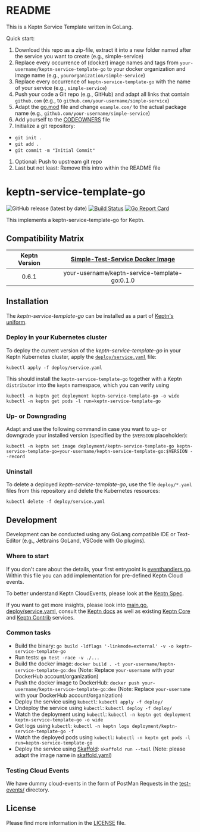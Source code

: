 # README

This is a Keptn Service Template written in GoLang. 

Quick start:

1. Download this repo as a zip-file, extract it into a new folder named after the service you want to create (e.g., simple-service) 
1. Replace every occurrence of (docker) image names and tags from `your-username/keptn-service-template-go` to your docker organization and image name (e.g., `yourorganization/simple-service`)
1. Replace every occurrence of `keptn-service-template-go` with the name of your service (e.g., `simple-service`)
1. Push your code a Git repo (e.g., GitHub) and adapt all links that contain `github.com` (e.g., to `github.com/your-username/simple-service`)
1. Àdapt the [go.mod](go.mod) file and change `example.com/` to the actual package name (e.g., `github.com/your-username/simple-service`)
1. Add yourself to the [CODEOWNERS](CODEOWNERS) file
1. Initialize a git repository: 
  * `git init .`
  * `git add .`
  * `git commit -m "Initial Commit"`
1. Optional: Push to upstream git repo
1. Last but not least: Remove this intro within the README file 

# keptn-service-template-go
![GitHub release (latest by date)](https://img.shields.io/github/v/release/your-username/keptn-service-template-go)
[![Build Status](https://travis-ci.org/your-username/keptn-service-template-go.svg?branch=master)](https://travis-ci.org/your-username/keptn-service-template-go)
[![Go Report Card](https://goreportcard.com/badge/github.com/your-username/keptn-service-template-go)](https://goreportcard.com/report/github.com/your-username/keptn-service-template-go)

This implements a keptn-service-template-go for Keptn.

## Compatibility Matrix

| Keptn Version    | [Simple-Test-Service Docker Image](https://hub.docker.com/r/your-username/keptn-service-template-go/tags) |
|:----------------:|:----------------------------------------:|
|       0.6.1      | your-username/keptn-service-template-go:0.1.0 |

## Installation

The *keptn-service-template-go* can be installed as a part of [Keptn's uniform](https://keptn.sh).

### Deploy in your Kubernetes cluster

To deploy the current version of the *keptn-service-template-go* in your Keptn Kubernetes cluster, apply the [`deploy/service.yaml`](deploy/service.yaml) file:

```console
kubectl apply -f deploy/service.yaml
```

This should install the `keptn-service-template-go` together with a Keptn `distributor` into the `keptn` namespace, which you can verify using

```console
kubectl -n keptn get deployment keptn-service-template-go -o wide
kubectl -n keptn get pods -l run=keptn-service-template-go
```

### Up- or Downgrading

Adapt and use the following command in case you want to up- or downgrade your installed version (specified by the `$VERSION` placeholder):

```console
kubectl -n keptn set image deployment/keptn-service-template-go keptn-service-template-go=your-username/keptn-service-template-go:$VERSION --record
```

### Uninstall

To delete a deployed *keptn-service-template-go*, use the file `deploy/*.yaml` files from this repository and delete the Kubernetes resources:

```console
kubectl delete -f deploy/service.yaml
```

## Development

Development can be conducted using any GoLang compatible IDE or Text-Editor (e.g., Jetbrains GoLand, VSCode with Go plugins).

### Where to start

If you don't care about the details, your first entrypoint is [eventhandlers.go](eventhandlers.go). Within this file 
 you can add implementation for pre-defined Keptn Cloud events.
 
To better understand Keptn CloudEvents, please look at the [Keptn Spec](https://github.com/keptn/spec).
 
If you want to get more insights, please look into [main.go](main.go), [deploy/service.yaml](deploy/service.yaml),
 consult the [Keptn docs](https://keptn.sh/docs/) as well as existing [Keptn Core](https://github.com/keptn/keptn) and
 [Keptn Contrib](https://github.com/keptn-contrib/) services.

### Common tasks

* Build the binary: `go build -ldflags '-linkmode=external' -v -o keptn-service-template-go`
* Run tests: `go test -race -v ./...`
* Build the docker image: `docker build . -t your-username/keptn-service-template-go:dev` (Note: Replace `your-username` with your DockerHub account/organization)
* Push the docker image to DockerHub: `docker push your-username/keptn-service-template-go:dev` (Note: Replace `your-username` with your DockerHub account/organization)
* Deploy the service using `kubectl`: `kubectl apply -f deploy/`
* Undeploy the service using `kubectl`: `kubectl deploy -f deploy/`
* Watch the deployment using `kubectl`: `kubectl -n keptn get deployment keptn-service-template-go -o wide`
* Get logs using `kubectl`: `kubectl -n keptn logs deployment/keptn-service-template-go -f`
* Watch the deployed pods using `kubectl`: `kubectl -n keptn get pods -l run=keptn-service-template-go`
* Deploy the service using [Skaffold](https://skaffold.dev/): `skaffold run --tail` (Note: please adapt the image name in [skaffold.yaml](skaffold.yaml))

### Testing Cloud Events

We have dummy cloud-events in the form of PostMan Requests in the [test-events/](test-events/) directory.

## License

Please find more information in the [LICENSE](LICENSE) file.